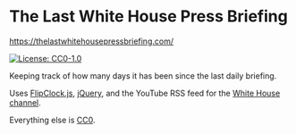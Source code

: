 # The Last White House Press Briefing

https://thelastwhitehousepressbriefing.com/

[![License: CC0-1.0](https://img.shields.io/badge/License-CC0%201.0-lightgrey.svg)](https://creativecommons.org/publicdomain/zero/1.0/)

Keeping track of how many days it has been since the last daily briefing.

Uses [FlipClock.js](http://flipclockjs.com/), [jQuery](https://jquery.com/), and the YouTube RSS feed for the [White House channel](https://www.youtube.com/playlist?list=PLRJNAhZxtqH_3Nl-7n1vhgTUHyFSuQ0nI).

Everything else is [CC0](https://creativecommons.org/publicdomain/zero/1.0/).
